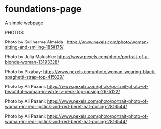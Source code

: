 # foundations-page

A simple webpage 


PHOTOS:

Photo by Guilherme  Almeida : https://www.pexels.com/photo/woman-sitting-and-smiling-1858175/

Photo by Julia  Malushko: https://www.pexels.com/photo/portrait-of-a-blonde-woman-13193328/

Photo by Pixabay: https://www.pexels.com/photo/woman-wearing-black-spaghetti-strap-top-415829/

Photo by Ali Pazani: https://www.pexels.com/photo/portrait-photo-of-beautiful-woman-in-white-v-neck-top-posing-2625122/

Photo by Ali Pazani: https://www.pexels.com/photo/portrait-photo-of-woman-in-red-lipstick-and-red-beret-hat-posing-2816544/

Photo by Ali Pazani: https://www.pexels.com/photo/portrait-photo-of-woman-in-red-lipstick-and-red-beret-hat-posing-2816544/